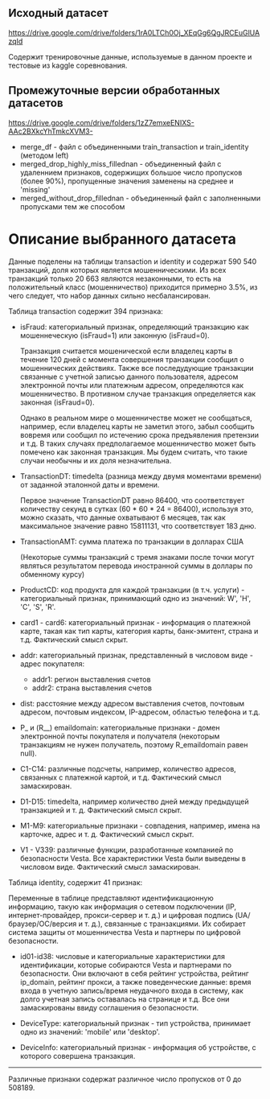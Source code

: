 ## Исходный датасет

https://drive.google.com/drive/folders/1rA0LTCh0Oj_XEqGg6QgJRCEuGlUAzqId

Содержит тренировочные данные, используемые в данном проекте и тестовые из kaggle соревнования.


## Промежуточные версии обработанных датасетов

https://drive.google.com/drive/folders/1zZ7emxeENIXS-AAc2BXkcYhTmkcXVM3-

* merge_df - файл с объединенными train_transaction и train_identity (методом left)
* merged_drop_highly_miss_fillednan - объединенный файл с удаленнием признаков, содержищих большое число пропусков (более 90%), пропущенные значения заменены на среднее и 'missing'
* merged_without_drop_fillednan - объединенный файл с заполненными пропусками тем же способом



# Описание выбранного датасета

Данные поделены на таблицы transaction и identity и содержат 590 540 транзакций, доля которых является мошенническими. Из всех транзакций только 20 663 являются незаконными, то есть на положительный класс 
(мошенничество) приходится примерно 3.5%, из чего следует, что набор данных сильно несбалансирован.

Таблица transaction содержит 394 признака:

* isFraud: категориальный признак, определяющий транзакцию как мошеннеческую (isFraud=1) или законную (isFraud=0). 
  
  Транзакция считается мошенической если владелец карты в течение 120 дней с момента совершения транзакции сообщил о мошеннических действиях. 
  Также все последудующие транзакции связанные с учетной записью данного пользователя, адресом электронной почты или платежным адресом, определяются как мошенничество. 
  В противном случае транзакция определяется как законная (isFraud=0).
  
  Однако в реальном мире о мошенничестве может не сообщаться, например, если владелец карты не заметил этого, забыл сообщить вовремя или сообщил по истечению срока предъявления претензии и т.д. 
  В таких случаях предполагаемое мошенничество может быть помечено как законная транзакция.
  Мы будем считать, что такие случаи необычны и их доля незначительна.

* TransactionDT: timedelta (разница между двумя моментами времени) от заданной эталонной даты и времени. 
  
  Первое значение TransactionDT равно 86400, что соответствует количеству секунд в сутках (60 * 60 * 24 = 86400), используя это,
  можно сказать, что данные охватывают 6 месяцев, так как максимальное значение равно 15811131, что соответствует 183 дню.

* TransactionAMT: сумма платежа по транзакции в долларах США 
  
  (Некоторые суммы транзакций с тремя знаками после точки могут являться результатом перевода иностранной 
  суммы в доллары по обменному курсу)

* ProductCD: код продукта для каждой транзакции (в т.ч. услуги) - категориальный признак, 
  принимающий одно из значений: W', 'H', 'C', 'S', 'R'.

* card1 - card6: категориальный признак - информация о платежной карте, такая как тип карты, категория карты, 
  банк-эмитент, страна и т.д. Фактический смысл скрыт.

* addr: категориальный признак, представленный в числовом виде - адрес покупателя:
  * addr1: регион выставления счетов
  * addr2: страна выставления счетов

* dist: расстояние между адресом выставления счетов, почтовым адресом, почтовым индексом, IP-адресом, областью телефона и т.д.

* P_ и (R__) emaildomain: категориальные признаки - домен электронной почты покупателя и получателя 
  (некоторым транзакциям не нужен получатель, поэтому R_emaildomain равен null).

* C1-C14: различные подсчеты, например, количество адресов, связанных с платежной картой, и т.д. Фактический смысл замаскирован.

* D1-D15: timedelta, например количество дней между предыдущей транзакцией и т. д. Фактический смысл скрыт.

* M1-M9: категориальные признаки - совпадения, например, имена на карточке, адрес и т. д. Фактический смысл скрыт.

* V1 - V339: различные функции, разработанные компанией по безопасности Vesta. Все характеристики Vesta были выведены в числовом виде. Фактический смысл замаскирован.


Таблица identity, содержит 41 признак:

Переменные в таблице представляют идентификационную информацию, такую как информация о сетевом подключении (IP, интернет-провайдер, прокси-сервер и т. д.) и цифровая подпись (UA/браузер/ОС/версия и т. д.), связанные с транзакциями.
Их собирает система защиты от мошенничества Vesta и партнеры по цифровой безопасности.

* id01-id38: числовые и категориальные характеристики для идентификации, которые собираются Vesta и партнерами по безопасности. 
  Они включают в себя рейтинг устройства, рейтинг ip_domain, рейтинг прокси, а также поведенческие данные: 
  время входа в учетную запись/время неудачного входа в систему, как долго учетная запись оставалась на странице и т.д. 
  Все они замаскированы ввиду соглашения о безопасности.

* DeviceType: категориальный признак - тип устройства, принимает одно из значений: 'mobile' или 'desktop'.

* DeviceInfo: категориальный признак - информация об устройстве, с которого совершена транзакция.

------------------------------

Различные признаки содержат различное число пропусков от 0 до 508189.
